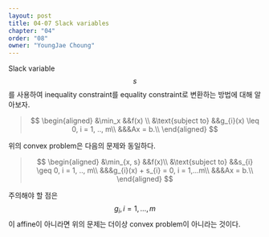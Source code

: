 ```yaml
---
layout: post
title: 04-07 Slack variables
chapter: "04"
order: "08"
owner: "YoungJae Choung"
---
```

Slack variable $$s$$를 사용하여 inequality constraint를 equality constraint로 변환하는 방법에 대해 알아보자.

>$$
\begin{aligned}
&\min_x &&f(x) \\
&\text{subject to} &&g_{i}(x) \leq 0, i = 1, .., m\\
&&&Ax = b.\\
\end{aligned}
>$$

위의 convex problem은 다음의 문제와 동일하다.

>$$
>\begin{aligned}
&\min_{x, s} &&f(x)\\
&\text{subject to} &&s_{i} \geq 0, i = 1, .., m\\
&&&g_{i}(x) + s_{i} = 0, i = 1,...m\\
&&&Ax = b.\\
\end{aligned}
$$

주의해야 할 점은 $$g_{i}, i = 1, \dotsc, m$$이 affine이 아니라면 위의 문제는 더이상 convex problem이 아니라는 것이다.
